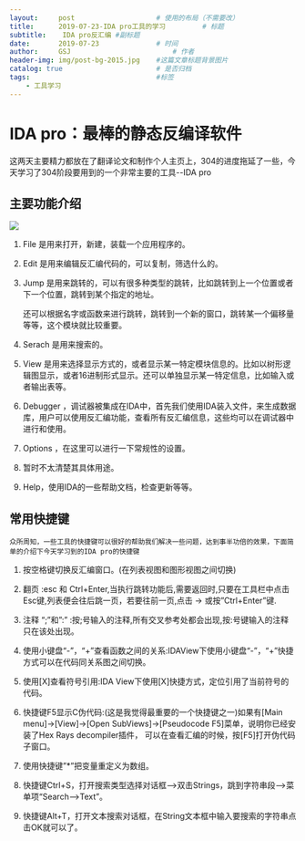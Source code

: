 ```yaml
---
layout:     post   				    # 使用的布局（不需要改）
title:      2019-07-23-IDA pro工具的学习			# 标题 
subtitle:    IDA pro反汇编 #副标题
date:       2019-07-23 				# 时间
author:     GSJ 						# 作者
header-img: img/post-bg-2015.jpg 	#这篇文章标题背景图片
catalog: true 						# 是否归档
tags:								#标签
    - 工具学习
---
```


# IDA pro：最棒的静态反编译软件 <br>
这两天主要精力都放在了翻译论文和制作个人主页上，304的进度拖延了一些，今天学习了304阶段要用到的一个非常主要的工具--IDA pro <br>
## 主要功能介绍 <br>
![](https://image.3001.net/images/20171221/15138465548768.png) <br>
1. File 是用来打开，新建，装载一个应用程序的。<br>

2. Edit 是用来编辑反汇编代码的，可以复制，筛选什么的。<br>

3. Jump 是用来跳转的，可以有很多种类型的跳转，比如跳转到上一个位置或者下一个位置，跳转到某个指定的地址。

   还可以根据名字或函数来进行跳转，跳转到一个新的窗口，跳转某一个偏移量等等，这个模块就比较重要。<br>

4. Serach 是用来搜索的。<br>

5. View 是用来选择显示方式的，或者显示某一特定模块信息的。比如以树形逻辑图显示，或者16进制形式显示。还可以单独显示某一特定信息，比如输入或者输出表等。<br>

6. Debugger ，调试器被集成在IDA中，首先我们使用IDA装入文件，来生成数据库，用户可以使用反汇编功能，查看所有反汇编信息，这些均可以在调试器中进行和使用。<br>

7. Options ，在这里可以进行一下常规性的设置。 <br>

8. 暂时不太清楚其具体用途。 <br>

9. Help，使用IDA的一些帮助文档，检查更新等等。 <br>
## 常用快捷键 <br>

`众所周知，一些工具的快捷键可以很好的帮助我们解决一些问题，达到事半功倍的效果，下面简单的介绍下今天学习到的IDA pro的快捷键` <br>

1. 按空格键切换反汇编窗口。(在列表视图和图形视图之间切换) <br>

2. 翻页 :esc 和 Ctrl+Enter,当执行跳转功能后,需要返回时,只要在工具栏中点击Esc键,列表便会往后跳一页，若要往前一页,点击 -> 或按”Ctrl+Enter”键. <br>

3. 注释 “;”和”:” :按;号输入的注释,所有交叉参考处都会出现,按:号键输入的注释只在该处出现。<br>

4. 使用小键盘“-”，“+”查看函数之间的关系:IDAView下使用小键盘“-”，“+”快捷方式可以在代码同关系图之间切换。 <br>

5. 使用[X]查看符号引用:IDA View下使用[X]快捷方式，定位引用了当前符号的代码。<br>

6. 快捷键F5显示C伪代码:(这是我觉得最重要的一个快捷键之一)如果有[Main menu]->[View]->[Open SubViews]->[Pseudocode F5]菜单，说明你已经安装了Hex Rays decompiler插件，
可以在查看汇编的时候，按[F5]打开伪代码子窗口。<br>

7. 使用快捷键”*”把变量重定义为数组。 <br>

8. 快捷键Ctrl+S，打开搜索类型选择对话框–>双击Strings，跳到字符串段–>菜单项“Search–>Text”。<br>

9. 快捷键Alt+T，打开文本搜索对话框，在String文本框中输入要搜索的字符串点击OK就可以了。<br>
